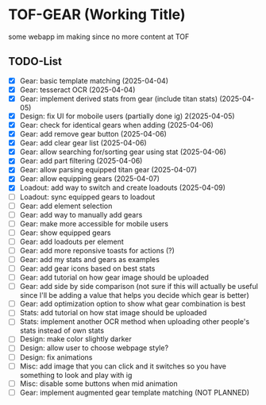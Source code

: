 # TOF-GEAR (Working Title)

some webapp im making since no more content at TOF

## TODO-List

- [x] Gear: basic template matching (2025-04-04)
- [x] Gear: tesseract OCR (2025-04-04)
- [x] Gear: implement derived stats from gear (include titan stats) (2025-04-05)
- [x] Design: fix UI for moboile users (partially done ig) 2(2025-04-05)
- [x] Gear: check for identical gears when adding (2025-04-06)
- [x] Gear: add remove gear button (2025-04-06)
- [x] Gear: add clear gear list (2025-04-06)
- [x] Gear: allow searching for/sorting gear using stat (2025-04-06)
- [x] Gear: add part filtering (2025-04-06)
- [x] Gear: allow parsing equipped titan gear (2025-04-07)
- [x] Gear: allow equipping gears (2025-04-07)
- [x] Loadout: add way to switch and create loadouts (2025-04-09)
- [ ] Loadout: sync equipped gears to loadout
- [ ] Gear: add element selection
- [ ] Gear: add way to manually add gears
- [ ] Gear: make more accessible for mobile users
- [ ] Gear: show equipped gears
- [ ] Gear: add loadouts per element
- [ ] Gear: add more reponsive toasts for actions (?)
- [ ] Gear: add my stats and gears as examples
- [ ] Gear: add gear icons based on best stats
- [ ] Gear: add tutorial on how gear image should be uploaded
- [ ] Gear: add side by side comparison (not sure if this will actually be useful since I'll be adding a value that helps you decide which gear is better)
- [ ] Gear: add optimization option to show what gear combination is best
- [ ] Stats: add tutorial on how stat image should be uploaded
- [ ] Stats: implement another OCR method when uploading other people's stats instead of own stats
- [ ] Design: make color slightly darker
- [ ] Design: allow user to choose webpage style?
- [ ] Design: fix animations
- [ ] Misc: add image that you can click and it switches so you have something to look and play with ig
- [ ] Misc: disable some buttons when mid animation
- [ ] Gear: implement augmented gear template matching (NOT PLANNED)
